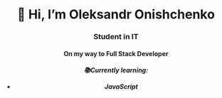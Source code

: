 <h1 align="center">👋 Hi, I’m Oleksandr Onishchenko </h1>
<div align="center">
  
</div>

<h3 align="center">Student in IT</h3>
<h4 align="center">On my way to Full Stack Developer</h4>

<h5 align="center"> 📚Currently learning:
<ul>
    <li> JavaScript </li>
</ul>
<!---
alxww55/alxww55 is a ✨ special ✨ repository because its `README.md` (this file) appears on your GitHub profile.
You can click the Preview link to take a look at your changes.
--->
